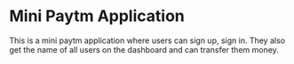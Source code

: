 # Mini Paytm Application
This is a mini paytm application where users can sign up, sign in. They also get the name of all users on the dashboard and can transfer them money.
